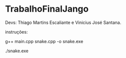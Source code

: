 # TrabalhoFinalJango

Devs: Thiago Martins Escaliante e Vinicius José Santana.

instruções:

g++ main.cpp snake.cpp -o snake.exe

./snake.exe
